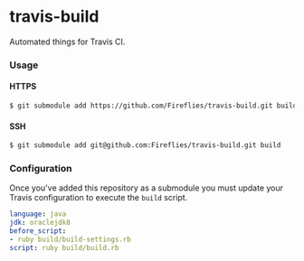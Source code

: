 travis-build
============

Automated things for Travis CI.

### Usage

#### HTTPS

```bash
$ git submodule add https://github.com/Fireflies/travis-build.git build
```

#### SSH

```bash
$ git submodule add git@github.com:Fireflies/travis-build.git build
```

### Configuration

Once you've added this repository as a submodule you must update your Travis configuration to execute the `build` script.

```yaml
language: java
jdk: oraclejdk8
before_script:
- ruby build/build-settings.rb
script: ruby build/build.rb
```
